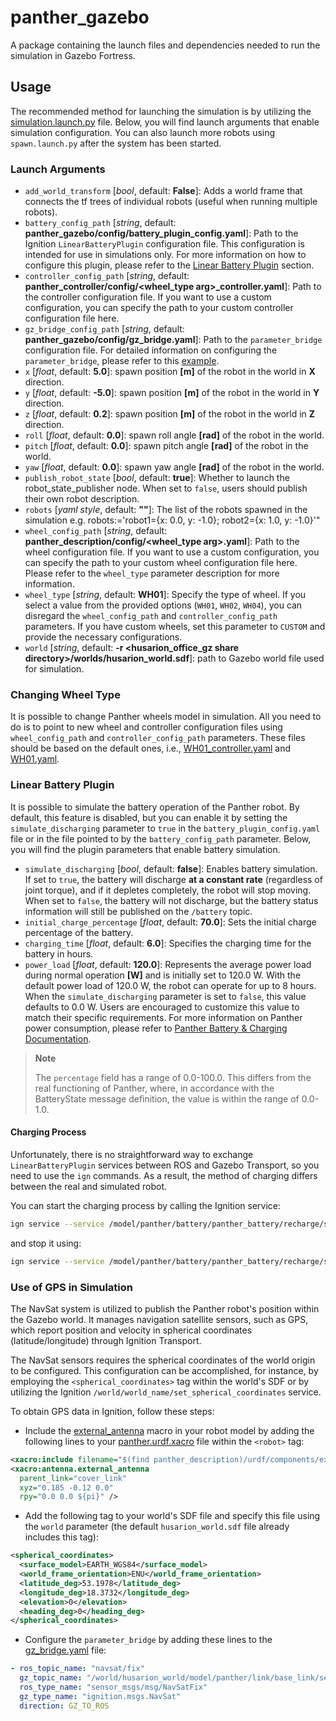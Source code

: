 # panther_gazebo

A package containing the launch files and dependencies needed to run the simulation in Gazebo Fortress.

## Usage

The recommended method for launching the simulation is by utilizing the [simulation.launch.py](https://github.com/husarion/panther_ros/panther_gazebo/launch/simulation.launch.py) file. Below, you will find launch arguments that enable simulation configuration. You can also launch more robots using `spawn.launch.py` ​​after the system has been started.

### Launch Arguments

- `add_world_transform` [*bool*, default: **False**]: Adds a world frame that connects the tf trees of individual robots (useful when running multiple robots).
- `battery_config_path` [*string*, default: **panther_gazebo/config/battery_plugin_config.yaml**]: Path to the Ignition `LinearBatteryPlugin` configuration file. This configuration is intended for use in simulations only. For more information on how to configure this plugin, please refer to the [Linear Battery Plugin](#linear-battery-plugin) section.
- `controller_config_path` [*string*, default: **panther_controller/config/<wheel_type arg>_controller.yaml**]: Path to the controller configuration file. If you want to use a custom configuration, you can specify the path to your custom controller configuration file here.
- `gz_bridge_config_path` [*string*, default: **panther_gazebo/config/gz_bridge.yaml**]: Path to the `parameter_bridge` configuration file. For detailed information on configuring the `parameter_bridge`, please refer to this [example](https://github.com/gazebosim/ros_gz/tree/ros2/ros_gz_bridge#example-5-configuring-the-bridge-via-yaml).
- `x` [*float*, default: **5.0**]: spawn position **[m]** of the robot in the world in **X** direction.
- `y` [*float*, default: **-5.0**]: spawn position **[m]** of the robot in the world in **Y** direction.
- `z` [*float*, default: **0.2**]: spawn position **[m]** of the robot in the world in **Z** direction.
- `roll` [*float*, default: **0.0**]: spawn roll angle **[rad]** of the robot in the world.
- `pitch` [*float*, default: **0.0**]: spawn pitch angle **[rad]** of the robot in the world.
- `yaw` [*float*, default: **0.0**]: spawn yaw angle **[rad]** of the robot in the world.
- `publish_robot_state` [*bool*, default: **true**]: Whether to launch the robot_state_publisher node. When set to `false`, users should publish their own robot description.
- `robots` [*yaml style*, default: **""**]: The list of the robots spawned in the simulation e.g. robots:='robot1={x: 0.0, y: -1.0}; robot2={x: 1.0, y: -1.0}'"
- `wheel_config_path` [*string*, default: **panther_description/config/<wheel_type arg>.yaml**]: Path to the wheel configuration file. If you want to use a custom configuration, you can specify the path to your custom wheel configuration file here. Please refer to the `wheel_type` parameter description for more information.
- `wheel_type` [*string*, default: **WH01**]: Specify the type of wheel. If you select a value from the provided options (`WH01`, `WH02`, `WH04`), you can disregard the `wheel_config_path` and `controller_config_path` parameters. If you have custom wheels, set this parameter to `CUSTOM` and provide the necessary configurations.
- `world` [*string*, default: **-r <husarion_office_gz share directory>/worlds/husarion_world.sdf**]: path to Gazebo world file used for simulation.

### Changing Wheel Type

It is possible to change Panther wheels model in simulation. All you need to do is to point to new wheel and controller configuration files using `wheel_config_path` and `controller_config_path` parameters. These files should be based on the default ones, i.e., [WH01_controller.yaml](https://github.com/husarion/panther_ros/panther_controller/config/WH01_controller.yaml) and [WH01.yaml](https://github.com/husarion/panther_ros/panther_description/config/WH01.yaml).

### Linear Battery Plugin

It is possible to simulate the battery operation of the Panther robot. By default, this feature is disabled, but you can enable it by setting the `simulate_discharging` parameter to `true` in the `battery_plugin_config.yaml` file or in the file pointed to by the `battery_config_path` parameter. Below, you will find the plugin parameters that enable battery simulation.

- `simulate_discharging` [*bool*, default: **false**]: Enables battery simulation. If set to `true`, the battery will discharge **at a constant rate** (regardless of joint torque), and if it depletes completely, the robot will stop moving. When set to `false`, the battery will not discharge, but the battery status information will still be published on the `/battery` topic.
- `initial_charge_percentage` [*float*, default: **70.0**]: Sets the initial charge percentage of the battery.
- `charging_time` [*float*, default: **6.0**]: Specifies the charging time for the battery in hours.
- `power_load` [*float*, default: **120.0**]: Represents the average power load during normal operation **[W]** and is initially set to 120.0 W. With the default power load of 120.0 W, the robot can operate for up to 8 hours. When the `simulate_discharging` parameter is set to `false`, this value defaults to 0.0 W. Users are encouraged to customize this value to match their specific requirements. For more information on Panther power consumption, please refer to [Panther Battery & Charging Documentation](https://husarion.com/manuals/panther/#battery--charging).

> **Note**
>
> The `percentage` field has a range of 0.0-100.0. This differs from the real functioning of Panther, where, in accordance with the BatteryState message definition, the value is within the range of 0.0-1.0.

#### Charging Process

Unfortunately, there is no straightforward way to exchange `LinearBatteryPlugin` services between ROS and Gazebo Transport, so you need to use the `ign` commands. As a result, the method of charging differs between the real and simulated robot.

You can start the charging process by calling the Ignition service:

```bash
ign service --service /model/panther/battery/panther_battery/recharge/start --reqtype ignition.msgs.Boolean --reptype ignition.msgs.Empty --req '' --timeout 0
```

and stop it using:

```bash
ign service --service /model/panther/battery/panther_battery/recharge/stop --reqtype ignition.msgs.Boolean --reptype ignition.msgs.Empty --req '' --timeout 0
```

### Use of GPS in Simulation

The NavSat system is utilized to publish the Panther robot's position within the Gazebo world. It manages navigation satellite sensors, such as GPS, which report position and velocity in spherical coordinates (latitude/longitude) through Ignition Transport.

The NavSat sensors requires the spherical coordinates of the world origin to be configured. This configuration can be accomplished, for instance, by employing the `<spherical_coordinates>` tag within the world's SDF or by utilizing the Ignition `/world/world_name/set_spherical_coordinates` service.

To obtain GPS data in Ignition, follow these steps:

- Include the [external_antenna](https://github.com/husarion/panther_ros/panther_description/urdf/components/external_antenna.urdf.xacro) macro in your robot model by adding the following lines to your [panther.urdf.xacro](https://github.com/husarion/panther_ros/panther_description/urdf/panther.urdf.xacro)  file within the `<robot>` tag:

```xml
<xacro:include filename="$(find panther_description)/urdf/components/external_antenna.urdf.xacro" ns="antenna" />
<xacro:antenna.external_antenna
  parent_link="cover_link"
  xyz="0.185 -0.12 0.0"
  rpy="0.0 0.0 ${pi}" />
```

- Add the following tag to your world's SDF file and specify this file using the `world` parameter (the default `husarion_world.sdf` file already includes this tag):

```xml
<spherical_coordinates>
  <surface_model>EARTH_WGS84</surface_model>
  <world_frame_orientation>ENU</world_frame_orientation>
  <latitude_deg>53.1978</latitude_deg>
  <longitude_deg>18.3732</longitude_deg>
  <elevation>0</elevation>
  <heading_deg>0</heading_deg>
</spherical_coordinates>
```

- Configure the `parameter_bridge` by adding these lines to the [gz_bridge.yaml](https://github.com/husarion/panther_ros/panther_gazebo/config/gz_bridge.yaml) file:

```yaml
- ros_topic_name: "navsat/fix"
  gz_topic_name: "/world/husarion_world/model/panther/link/base_link/sensor/navsat/navsat"
  ros_type_name: "sensor_msgs/msg/NavSatFix"
  gz_type_name: "ignition.msgs.NavSat"
  direction: GZ_TO_ROS
```
